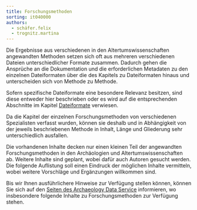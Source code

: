 ```yaml
---
title: Forschungsmethoden
sorting: it040000
authors:
  - schäfer.felix
  - trognitz.martina
---
```


Die Ergebnisse aus verschiedenen in den Altertumswissenschaften angewandten Methoden setzen sich oft aus mehreren verschiedenen Dateien unterschiedlicher Formate zusammen. Dadurch gehen die Ansprüche an die Dokumentation und die erforderlichen Metadaten zu den einzelnen Dateiformaten über die des Kapitels zu Dateiformaten hinaus und unterscheiden sich von Methode zu Methode.

Sofern spezifische Dateiformate eine besondere Relevanz besitzen, sind diese entweder hier beschrieben oder es wird auf die entsprechenden Abschnitte im Kapitel [Dateiformate](/it-empfehlungen/dateiformate/index) verwiesen.

Da die Kapitel der einzelnen Forschungsmethoden von verschiedenen Spezialisten verfasst wurden, können sie deshalb und in Abhängigkeit von der jeweils beschriebenen Methode in Inhalt, Länge und Gliederung sehr unterschiedlich ausfallen.

Die vorhandenen Inhalte decken nur einen kleinen Teil der angewandten Forschungsmethoden in den Archäologien und Altertumswissenschaften ab. Weitere Inhalte sind geplant, wobei dafür auch Autoren gesucht werden. Die folgende Auflistung soll einen Eindruck der möglichen Inhalte vermitteln, wobei weitere Vorschläge und Ergänzungen willkommen sind.

Bis wir Ihnen ausführlichere Hinweise zur Verfügung stellen können, können Sie sich auf den [Seiten des Archaeology Data Service](https://archaeologydataservice.ac.uk/help-guidance/guides-to-good-practice/) informieren, wo insbesondere folgende Inhalte zu Forschungsmethoden zur Verfügung stehen.

